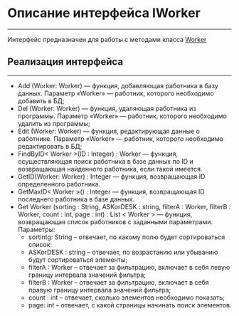 # Описание интерфейса IWorker
---
Интерфейс предназначен для работы с методами класса [Worker]()
## Реализация интерфейса
---
- Add (Worker: Worker) — функция, добавляющая работника в базу данных. Параметр «Worker» — работник, которого необходимо добавить в БД;
- Del (Worker: Worker) — функция, удаляющая работника из программы. Параметр «Worker» — работник, которого необходимо удалить из программы;
- Edit (Worker: Worker) — функция, редактирующая данные о работнике. Параметр «Worker» — работник, которого необходимо редактировать в БД;
- FindByID< Worker >(ID : Integer) : Worker — функция, осуществляющая поиск работника в базе данных по ID и возвращающая найденного работника, если такой имеется. 
- GetID(Worker: Worker) : Integer — функция, возвращающая ID определенного работника. 
- GetMaxID< Worker >() : Integer — функция, возвращающая ID последнего работника в базе данных.
- Get Worker (sorting : String, ASKorDESK : string, filterA : Worker, filterB : Worker, count : int, page : int) : List < Worker > — функция, возвращающая список работников с заданными параметрами. Параметры: 
   - sortintg: String – отвечает, по какому полю будет сортироваться список:
   - ASKorDESK : string – отвечает, по возрастанию или убыванию будут сортироваться элементы;
   - filterA : Worker – отвечает за фильтрацию, включает в себя левую границу интервала значений фильтра;
   - filterB : Worker – отвечает за фильтрацию, включает в себя правую границу интервала значений фильтра; 
   - count : int – отвечает, сколько элементов необходимо показать;
   - page: int – отвечает, с какой страницы начинать поиск элементов.
